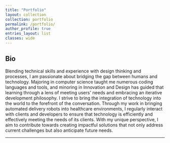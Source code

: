 ```yaml
---
title: "Portfolio"
layout: collection
collection: portfolio
permalink: /portfolio/
author_profile: true
entries_layout: list
classes: wide
---
```


## Bio
Blending technical skills and experience with design thinking and processes, I am passionate about bridging the gap between humans and technology. Majoring in computer science taught me numerous coding languages and tools, and minoring in Innovation and Design has guided that learning through a lens of meeting users' needs and embracing an iterative development philosophy. I strive to bring the integration of technology into the world to the forefront of the conversation. Through my work in bringing automated delivery robots into healthcare environments, I regularly interact with clients and developers to ensure that technology is efficiently and effectively meeting the needs of its clients. With my unique perspective, I aim to contribute towards creating impactful solutions that not only address current challenges but also anticipate future needs.


___